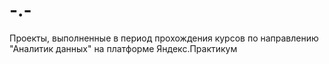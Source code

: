 # -.-
Проекты, выполненные в период прохождения курсов по направлению "Аналитик данных" на платформе Яндекс.Практикум
